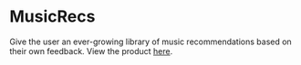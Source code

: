 # MusicRecs
Give the user an ever-growing library of music recommendations based on their own feedback. View the product [here](./home.html).
